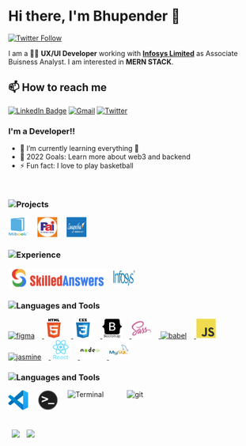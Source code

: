 # Hi there, I'm Bhupender 👋 



<!-- !Commented because Not Present:Start -->
<!-- [![Website](https://img.shields.io/website?label=iamabhishek.me&style=for-the-badge&url=https%3A%2F%2Fiamabhishek.me)](https://www.iamabhishek.me)
[![Website](https://img.shields.io/website?label=blogs.iamabhishek.me&style=for-the-badge&url=https%3A%2F%2Fblogs.iamabhishek.me)](https://blogs.iamabhishek.me) -->
<!-- !Commented because Not Present:End -->

[![Twitter Follow](https://img.shields.io/twitter/follow/Bhupiiidx?color=1DA1F2&logo=twitter&style=for-the-badge)](https://twitter.com/intent/follow?original_referer=https%3A%2F%2Fgithub.com%2FBhupiiidx&screen_name=Bhupiiidx)

I am a 👨‍💻 **UX/UI Developer** working with **[Infosys Limited](https://infosys.com/)** as Associate Buisness Analyst. I am interested in **MERN STACK**.

## 📫 How to reach me

<!-- [![Gitlab Badge](https://img.shields.io/badge/GitLab-330F63?style=for-the-badge&logo=gitlab&logoColor=white)](https://gitlab.com/as_abhi6776) -->


[![LinkedIn Badge](https://img.shields.io/badge/LinkedIn-0077B5?style=for-the-badge&logo=linkedin&logoColor=white)](https://www.linkedin.com/in/bhupiidx/)
[![Gmail](https://img.shields.io/badge/Gmail-D14836?style=for-the-badge&logo=gmail&logoColor=white)](mailto:bhupender81238@gmail.com)
[![Twitter](https://img.shields.io/badge/Twitter-1DA1F2?style=for-the-badge&logo=twitter&logoColor=white)](https://twitter.com/Bhupiiidx)


<!--[![Instagram](https://img.shields.io/badge/Instagram-E4405F?style=for-the-badge&logo=instagram&logoColor=white)](https://www.instagram.com/Bhupiiidx)-->
<!--[![Facebook](https://img.shields.io/badge/Facebook-1877F2?style=for-the-badge&logo=facebook&logoColor=white)](https://www.facebook.com/)-->

### I'm a Developer!!

- 🌱 I’m currently learning everything 🤣
- 🥅 2022 Goals: Learn more about web3 and backend
- ⚡ Fun fact: I love to play basketball

<br />

### ![Projects](https://img.shields.io/badge/-Higlighted%20Projects%20-informational)

<p align="left" style="margin-top:10px;">
 <a href="https://mibook.com/" target="_blank"><img style="padding-right:15px;" alt="Mibook" title="Develop Admin Dashboard as UI Developer" width="40" height="40" src="https://github.com/bhupiiidx/assests/blob/main/image/projects/organisation/mibook_icon_large.png?raw=true" /></a>
 <a href="https://paiinternational.in/" target="_blank"><img style="padding-right:15px;" alt="Paiinternational"  title="Develop ecommerce platform from scratch as UX/UI Developer" width="40" height="40" src="https://github.com/bhupiiidx/assests/blob/main/image/projects/organisation/paiinternational_logo_large.png?raw=true](https://github.com/bhupiiidx/assests/blob/main/image/projects/organisation/paiinternational_logo_large.png?raw=true" /></a>
 <a href="https://www.sangeethamobiles.com/" target="_blank"><img style="padding-right:15px;" alt="Sangeetha Mobiles" title="Develop ecommerce platform from scratch as UX/UI Developer" width="40" height="40" src="https://github.com/bhupiiidx/assests/blob/main/image/projects/organisation/sangeetha.jpeg?raw=true](https://github.com/bhupiiidx/assests/blob/main/image/projects/organisation/paiinternational_logo_large.png?raw=true" /></a>
</p>

### ![Experience](https://img.shields.io/badge/-Experiences%20-informational)

<p align="left" style="margin-top:10px;">
 <a href="https://skilledanswers.com/" target="_blank"><img  alt="Skilledanswers" title="2 years of experience from August 2020 to August 2022" width="200" height="40" src="https://github.com/bhupiiidx/assests/blob/main/image/worked_organisation/skilledanswers_logo.png?raw=true" /></a>
 <a href="https://www.infosys.com/" target="_blank"><img     alt="Infosys"        title="Present Employer and joined Infosys in August 2022"    width="60"  height="40" src="https://github.com/bhupiiidx/assests/blob/main/image/worked_organisation/infosys_logo.jpeg?raw=true" /></a>
</p>

### ![Languages and Tools](https://img.shields.io/badge/-Languages%20and%20Tools-informational)

<p align="left" style="margin-top:10px;"> 
 <a href="https://www.figma.com/" target="_blank"> <img style="padding-right:15px;" src="https://www.vectorlogo.zone/logos/figma/figma-icon.svg" alt="figma" width="40" height="40"/> </a> 
 <a href="https://www.w3.org/html/" target="_blank"> <img style="padding-right:15px;" src="https://raw.githubusercontent.com/devicons/devicon/master/icons/html5/html5-original-wordmark.svg" alt="html5" width="40" height="40"/> </a>
 <a href="https://www.w3schools.com/css/" target="_blank"> <img style="padding-right:15px;" src="https://raw.githubusercontent.com/devicons/devicon/master/icons/css3/css3-original-wordmark.svg" alt="css3" width="40" height="40"/> </a> 
 <a href="https://getbootstrap.com" target="_blank"> <img style="padding-right:15px;" src="https://raw.githubusercontent.com/devicons/devicon/master/icons/bootstrap/bootstrap-plain-wordmark.svg" alt="bootstrap" width="40" height="40"/> </a> 
 <a href="https://sass-lang.com" target="_blank"> <img style="padding-right:15px;" src="https://raw.githubusercontent.com/devicons/devicon/master/icons/sass/sass-original.svg" alt="sass" width="40" height="40"/> </a>
 <a href="https://babeljs.io/" target="_blank"> <img style="padding-right:15px;" src="https://www.vectorlogo.zone/logos/babeljs/babeljs-icon.svg" alt="babel" width="40" height="40"/> </a> 
 <a href="https://developer.mozilla.org/en-US/docs/Web/JavaScript" target="_blank"> <img style="padding-right:15px;" src="https://raw.githubusercontent.com/devicons/devicon/master/icons/javascript/javascript-original.svg" alt="javascript" width="40" height="40"/> </a>   
 <a href="https://jasmine.github.io/" target="_blank"> <img style="padding-right:15px;" src="https://www.vectorlogo.zone/logos/jasmine/jasmine-icon.svg" alt="jasmine" width="40" height="40"/> </a>
 <a href="https://reactjs.org/" target="_blank"> <img style="padding-right:15px;" src="https://raw.githubusercontent.com/devicons/devicon/master/icons/react/react-original-wordmark.svg" alt="react" width="40" height="40"/> </a> <a href="https://redux.js.org" target="_blank"> 
   <a href="https://nodejs.org" target="_blank"> <img style="padding-right:15px;" src="https://raw.githubusercontent.com/devicons/devicon/master/icons/nodejs/nodejs-original-wordmark.svg" alt="nodejs" width="40" height="40"/> </a>
  <a href="https://www.mysql.com/" target="_blank"> <img style="padding-right:15px;" src="https://raw.githubusercontent.com/devicons/devicon/master/icons/mysql/mysql-original-wordmark.svg" alt="mysql" width="40" height="40"/> </a> 
</p>

### ![Languages and Tools](https://img.shields.io/badge/-Software%20%26%20Technologies%20-informational)

<p align="left" style="margin-top:10px;">
<img style="padding-right:20px;" align="left" alt="Visual Studio Code" width="40px" src="https://raw.githubusercontent.com/github/explore/80688e429a7d4ef2fca1e82350fe8e3517d3494d/topics/visual-studio-code/visual-studio-code.png" />
<img style="padding-right:20px;" src="https://www.vectorlogo.zone/logos/git-scm/git-scm-icon.svg" alt="git" width="40" height="40"/>
<img style="padding-right:20px;" align="left" alt="Terminal" width="40px" src="https://raw.githubusercontent.com/github/explore/80688e429a7d4ef2fca1e82350fe8e3517d3494d/topics/terminal/terminal.png" />
<img style="padding-right:20px;" align="left" alt="Terminal" width="100px" src="https://img.shields.io/badge/Linux-FCC624?style=for-the-badge&logo=linux&logoColor=black" />
</p>

<!--<a href="#"><img height="32" width="32" src="./images/java.svg" alt="Java" title="Java" /></a>
<a href="#"><img height="32" width="32" src="./images/puppet.svg" alt="Puppet" title="Puppet" /></a>
<a href="#"><img height="32" width="32" src="./images/apachedruid.svg" alt="Druid" title="Druid" /></a>
<a href="#"><img height="32" width="32" src="./images/apachegroovy.svg" alt="Groovy" title="Groovy" /></a>
<a href="#"><img height="32" width="32" src="./images/ruby.svg" alt="Ruby" title="Ruby" /></a>
<a href="#"><img height="32" width="32" src="./images/react.svg" alt="ReactJS" title="ReactJS" /></a>-->

<!-- !Commented because Not Present:Start -->
<!-- ### :book: Blogs

https://blogs.iamabhishek.me/ -->
<!-- !Commented because Not Present:End -->
<br>


<table style="border: none;">
    <tbody  style="border: none;">
        <tr  style="border: none;">
            <td  style="border: none;">
            <p align="center">
            <img align="center" src="https://github-readme-stats.vercel.app/api?username=bhupiiidx&count_private=true&show_icons=true&theme=dracula"/>
            </p>
            </td>
            <td  style="border: none;">
            <p align="center">
            <img align="center" src="https://github-readme-stats.vercel.app/api/top-langs/?username=bhupiiidx&count_private=true&show_icons=true&theme=dracula&langs_count=10&layout=compact"/>
            </p>
            </td>
        </tr>
    </tbody>
</table>

<!--
**iamabhishek-dubey/iamabhishek-dubey** is a ✨ _special_ ✨ repository because its `README.md` (this file) appears on your GitHub profile.

Here are some ideas to get y#F05032ou started:

- 🔭 I’m currently working on ...
- 🌱 I’m currently learning ...
- 👯 I’m looking to collaborate on ...
- 🤔 I’m looking for help with ...
- 💬 Ask me about ...
- 📫 How to reach me: ...
- 😄 Pronouns: ...
- ⚡ Fun fact: ...
-->
